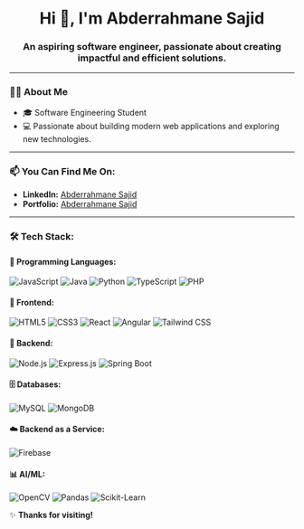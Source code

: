 <h1 align="center">Hi 👋, I'm Abderrahmane Sajid</h1>
<h3 align="center">An aspiring software engineer, passionate about creating impactful and efficient solutions.</h3>

---

### 🧑‍💻 About Me

- 🎓 Software Engineering Student  
- 💻 Passionate about building modern web applications and exploring new technologies.  

---

### 📫 You Can Find Me On:
- **LinkedIn:** [Abderrahmane Sajid](https://www.linkedin.com/in/abderrahmane-sajid-a6154b273/)  
- **Portfolio:** [Abderrahmane Sajid](https://abderrahmanesajid.github.io/portfolio/)  

---

### 🛠️ Tech Stack:

#### 📜 Programming Languages:
![JavaScript](https://img.shields.io/badge/JavaScript-F7DF1E?logo=javascript&logoColor=black)
![Java](https://img.shields.io/badge/Java-ED8B00?logo=openjdk&logoColor=white)
![Python](https://img.shields.io/badge/Python-3776AB?logo=python&logoColor=white)
![TypeScript](https://img.shields.io/badge/TypeScript-007ACC?logo=typescript&logoColor=white)
![PHP](https://img.shields.io/badge/PHP-777BB4?logo=php&logoColor=white)


#### 🎨 Frontend:
![HTML5](https://img.shields.io/badge/HTML5-E34F26?logo=html5&logoColor=white)
![CSS3](https://img.shields.io/badge/CSS3-1572B6?logo=css3&logoColor=white)
![React](https://img.shields.io/badge/React-20232A?logo=react&logoColor=61DAFB)
![Angular](https://img.shields.io/badge/Angular-DD0031?logo=angular&logoColor=white)
![Tailwind CSS](https://img.shields.io/badge/Tailwind_CSS-38B2AC?logo=tailwind-css&logoColor=white)

#### 🧰 Backend:
![Node.js](https://img.shields.io/badge/Node.js-43853D?logo=node.js&logoColor=white)
![Express.js](https://img.shields.io/badge/Express.js-000000?logo=express&logoColor=white)
![Spring Boot](https://img.shields.io/badge/Spring%20Boot-6DB33F?logo=springboot&logoColor=white)

#### 🗄️ Databases:
![MySQL](https://img.shields.io/badge/MySQL-4479A1?logo=mysql&logoColor=white)
![MongoDB](https://img.shields.io/badge/MongoDB-4EA94B?logo=mongodb&logoColor=white)

#### ☁️ Backend as a Service:
![Firebase](https://img.shields.io/badge/Firebase-ffca28?logo=firebase&logoColor=black)

#### 📊 AI/ML:
![OpenCV](https://img.shields.io/badge/OpenCV-5C3EE8?logo=opencv&logoColor=white)
![Pandas](https://img.shields.io/badge/Pandas-150458?logo=pandas&logoColor=white)
![Scikit-Learn](https://img.shields.io/badge/Scikit--Learn-F7931E?logo=scikit-learn&logoColor=white)


✨ **Thanks for visiting!**

